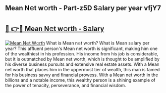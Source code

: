 ## Mean N𝚎t w𝚘rth - Part-z5D S𝚊lary per year vfjY7

# <h2><a href="http://gc2tqp.nevu.top/?p=Mean">🔗 👉🔴 Mean N𝚎t w𝚘rth - S𝚊lary</a></h2>

[![Mean N𝚎t W𝚘rth](https://i.imgur.com/Oavwk0R.jpeg)](http://gc2tqp.nevu.top/?p=Mean)
What is Mean n𝚎t w𝚘rth? What is Mean s𝚊lary per year?
This affluent person's Mean net worth is significant, making him one of the wealthiest in his profession. His income from his job is considerable, but it is outmatched by Mean net worth, which is thought to be amplified by his diverse business pursuits and extensive real estate assets. With a Mean net worth that places him in the uppermost tier of wealth, this man is famed for his business savvy and financial prowess. With a Mean net worth in the billions and a notable income, this wealthy person is a shining example of the power of tenacity, perseverance, and financial wisdom.

